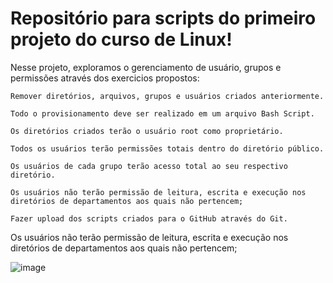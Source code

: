 # Repositório para scripts do primeiro projeto do curso de Linux!

Nesse projeto, exploramos o gerenciamento de usuário, grupos e permissões através dos exercicios propostos:  

```
Remover diretórios, arquivos, grupos e usuários criados anteriormente.

Todo o provisionamento deve ser realizado em um arquivo Bash Script.

Os diretórios criados terão o usuário root como proprietário.

Todos os usuários terão permissões totais dentro do diretório público.

Os usuários de cada grupo terão acesso total ao seu respectivo diretório.

Os usuários não terão permissão de leitura, escrita e execução nos diretórios de departamentos aos quais não pertencem;

Fazer upload dos scripts criados para o GitHub através do Git.
```

Os usuários não terão permissão de leitura, escrita e execução nos diretórios de departamentos aos quais não pertencem;  



![image](https://github.com/Felipesilvarafael/Linux_UserGroupsPermissions/assets/70658919/a8d5123b-7cd2-4e5e-a240-871a8dd6a2b5)



